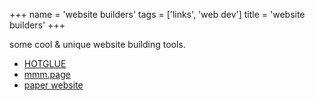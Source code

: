 +++
name = 'website builders'
tags = ['links', 'web dev']
title = 'website builders'
+++

some cool & unique website building tools.

- [HOTGLUE](https://hotglue.me/)
- [mmm.page](https://mmm.page/)
- [paper website](https://paperwebsite.com/)